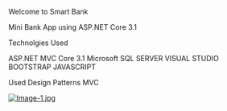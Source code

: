 Welcome to Smart Bank

Mini Bank App using ASP.NET Core 3.1

Technolgies Used

ASP.NET MVC Core 3.1
Microsoft SQL SERVER 
VISUAL STUDIO
BOOTSTRAP 
JAVASCRIPT

Used Design Patterns
MVC


[![Image-1.jpg](https://i.postimg.cc/4yrwLTYX/Image-1.jpg)](https://postimg.cc/jn4z2m61)
